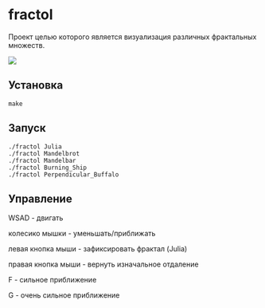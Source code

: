 # fractol

Проект целью которого является визуализация различных фрактальных множеств.

![](image/fractol.gif)

## Установка
```
make
```

## Запуск
```
./fractol Julia
./fractol Mandelbrot
./fractol Mandelbar
./fractol Burning_Ship
./fractol Perpendicular_Buffalo
```

## Управление
WSAD - двигать

колесико мышки - уменьшать/приближать

левая кнопка мыши - зафиксировать фрактал (Julia)

правая кнопка мыши - вернуть изначальное отдаление

F - сильное приближение

G - очень сильное приближение
